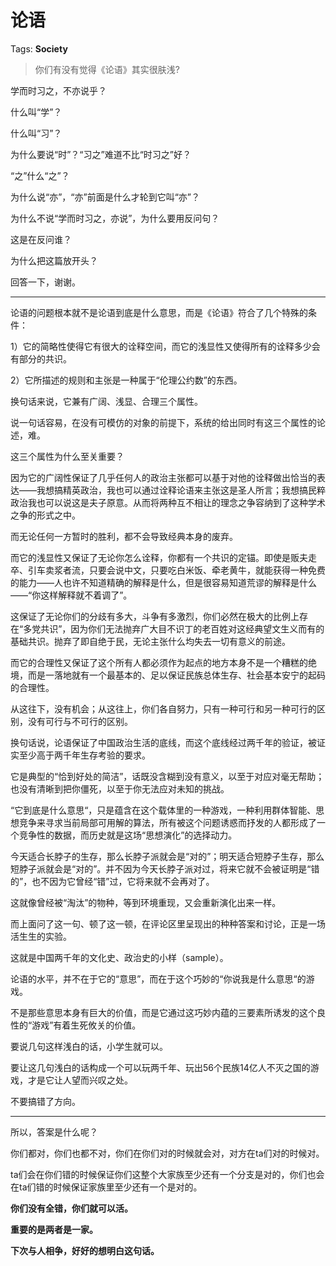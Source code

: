 # 论语

Tags: **Society**

> 你们有没有觉得《论语》其实很肤浅?



学而时习之，不亦说乎？

什么叫“学”？

什么叫“习”？

为什么要说“时”？“习之”难道不比“时习之”好？

“之”什么“之”？

为什么说“亦”，“亦”前面是什么才轮到它叫“亦”？

为什么不说“学而时习之，亦说”，为什么要用反问句？

这是在反问谁？

为什么把这篇放开头？

  


回答一下，谢谢。



---

论语的问题根本就不是论语到底是什么意思，而是《论语》符合了几个特殊的条件：

1）它的简略性使得它有很大的诠释空间，而它的浅显性又使得所有的诠释多少会有部分的共识。

2）它所描述的规则和主张是一种属于“伦理公约数”的东西。

换句话来说，它兼有广阔、浅显、合理三个属性。

说一句话容易，在没有可模仿的对象的前提下，系统的给出同时有这三个属性的论述，难。

这三个属性为什么至关重要？

因为它的广阔性保证了几乎任何人的政治主张都可以基于对他的诠释做出恰当的表达——我想搞精英政治，我也可以通过诠释论语来主张这是圣人所言；我想搞民粹政治我也可以说这是夫子原意。从而将两种互不相让的理念之争容纳到了这种学术之争的形式之中。

而无论任何一方暂时的胜利，都不会导致经典本身的废弃。

而它的浅显性又保证了无论你怎么诠释，你都有一个共识的定锚。即使是贩夫走卒、引车卖浆者流，只要会说中文，只要吃白米饭、牵老黄牛，就能获得一种免费的能力——人也许不知道精确的解释是什么，但是很容易知道荒谬的解释是什么——“你这样解释就不着调了”。

这保证了无论你们的分歧有多大，斗争有多激烈，你们必然在极大的比例上存在“多党共识”，因为你们无法抛弃广大目不识丁的老百姓对这经典望文生义而有的基础共识。抛弃了即自绝于民，无论主张什么均失去一切有意义的前途。

而它的合理性又保证了这个所有人都必须作为起点的地方本身不是一个糟糕的绝境，而是一落地就有一个最基本的、足以保证民族总体生存、社会基本安宁的起码的合理性。

从这往下，没有机会；从这往上，你们各自努力，只有一种可行和另一种可行的区别，没有可行与不可行的区别。

换句话说，论语保证了中国政治生活的底线，而这个底线经过两千年的验证，被证实至少高于两千年生存考验的要求。

它是典型的“恰到好处的简洁”，话既没含糊到没有意义，以至于对应对毫无帮助；也没有清晰到把你僵死，以至于你无法应对未知的挑战。

“它到底是什么意思“，只是蕴含在这个载体里的一种游戏，一种利用群体智能、思想竞争来寻求当前局部可用解的算法，所有被这个问题诱惑而抒发的人都形成了一个竞争性的数据，而历史就是这场“思想演化”的选择动力。

今天适合长脖子的生存，那么长脖子派就会是“对的”；明天适合短脖子生存，那么短脖子派就会是“对的”。并不因为今天长脖子派对过，将来它就不会被证明是“错的”，也不因为它曾经“错”过，它将来就不会再对了。

这就像曾经被“淘汰”的物种，等到环境重现，又会重新演化出来一样。

而上面问了这一句、顿了这一顿，在评论区里呈现出的种种答案和讨论，正是一场活生生的实验。

这就是中国两千年的文化史、政治史的小样（sample）。

论语的水平，并不在于它的“意思”，而在于这个巧妙的“你说我是什么意思“的游戏。

不是那些意思本身有巨大的价值，而是它通过这巧妙内蕴的三要素所诱发的这个良性的“游戏”有着生死攸关的价值。

要说几句这样浅白的话，小学生就可以。

要让这几句浅白的话构成一个可以玩两千年、玩出56个民族14亿人不灭之国的游戏，才是它让人望而兴叹之处。

不要搞错了方向。



---

所以，答案是什么呢？

你们都对，你们也都不对，你们在你们对的时候就会对，对方在ta们对的时候对。

ta们会在你们错的时候保证你们这整个大家族至少还有一个分支是对的，你们也会在ta们错的时候保证家族里至少还有一个是对的。

**你们没有全错，你们就可以活。**

**重要的是两者是一家。**

**下次与人相争，好好的想明白这句话。**



